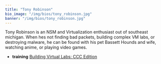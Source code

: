 ```yaml
---
title: "Tony Robinson"
bio_image: "/img/bios/tony_robinson.jpg"
banner: "/img/bios/tony_robinson.jpg"
---
```


Tony Robinson is an NSM and Virtualization enthusiast out of southeast michigan. When hes not finding bad packets, building complex VM labs, or destroying malware, he can be found with his pet Bassett Hounds and wife, watching anime, or playing video games.

* **training** [Building Virtual Labs: CCC Edition](/training/building_virtual_labs_ccc_edition)
